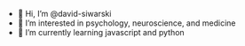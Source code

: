 - 👋 Hi, I’m @david-siwarski
- 👀 I’m interested in psychology, neuroscience, and medicine
- 🌱 I’m currently learning javascript and python

<!---
david-siwarski/david-siwarski is a ✨ special ✨ repository because its `README.md` (this file) appears on your GitHub profile.
You can click the Preview link to take a look at your changes.
--->
